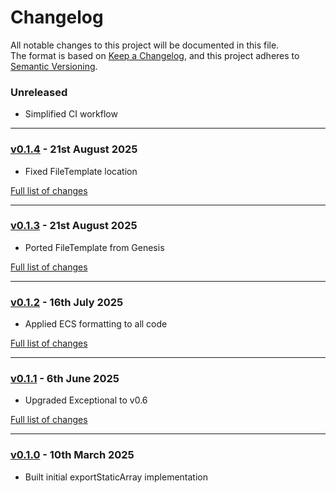 # Changelog

All notable changes to this project will be documented in this file.<br>
The format is based on [Keep a Changelog](https://keepachangelog.com/en/1.0.0/),
and this project adheres to [Semantic Versioning](https://semver.org/spec/v2.0.0.html).

### Unreleased
- Simplified CI workflow

---

### [v0.1.4](https://github.com/decodelabs/hatch/commits/v0.1.4) - 21st August 2025

- Fixed FileTemplate location

[Full list of changes](https://github.com/decodelabs/hatch/compare/v0.1.3...v0.1.4)

---

### [v0.1.3](https://github.com/decodelabs/hatch/commits/v0.1.3) - 21st August 2025

- Ported FileTemplate from Genesis

[Full list of changes](https://github.com/decodelabs/hatch/compare/v0.1.2...v0.1.3)

---

### [v0.1.2](https://github.com/decodelabs/hatch/commits/v0.1.2) - 16th July 2025

- Applied ECS formatting to all code

[Full list of changes](https://github.com/decodelabs/hatch/compare/v0.1.1...v0.1.2)

---

### [v0.1.1](https://github.com/decodelabs/hatch/commits/v0.1.1) - 6th June 2025

- Upgraded Exceptional to v0.6

[Full list of changes](https://github.com/decodelabs/hatch/compare/v0.1.0...v0.1.1)

---

### [v0.1.0](https://github.com/decodelabs/hatch/commits/v0.1.0) - 10th March 2025

- Built initial exportStaticArray implementation
